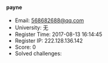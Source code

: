 #### payne  

* Email: 568682688@qq.com  
* University: 无  
* Register Time: 2017-08-13 16:14:45  
* Register IP: 222.128.136.142  
* Score: 0  
* Solved challenges: 
